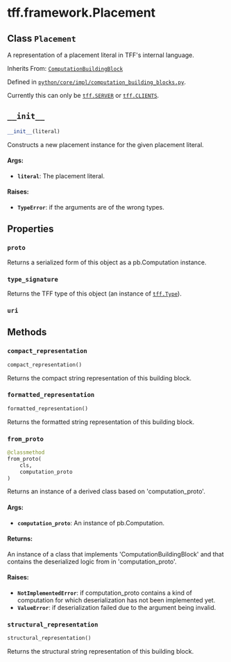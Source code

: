 <div itemscope itemtype="http://developers.google.com/ReferenceObject">
<meta itemprop="name" content="tff.framework.Placement" />
<meta itemprop="path" content="Stable" />
<meta itemprop="property" content="proto"/>
<meta itemprop="property" content="type_signature"/>
<meta itemprop="property" content="uri"/>
<meta itemprop="property" content="__init__"/>
<meta itemprop="property" content="compact_representation"/>
<meta itemprop="property" content="formatted_representation"/>
<meta itemprop="property" content="from_proto"/>
<meta itemprop="property" content="structural_representation"/>
</div>

# tff.framework.Placement

## Class `Placement`

A representation of a placement literal in TFF's internal language.

Inherits From:
[`ComputationBuildingBlock`](../../tff/framework/ComputationBuildingBlock.md)

Defined in
[`python/core/impl/computation_building_blocks.py`](http://github.com/tensorflow/federated/tree/master/tensorflow_federated/python/core/impl/computation_building_blocks.py).

<!-- Placeholder for "Used in" -->

Currently this can only be
<a href="../../tff.md#SERVER"><code>tff.SERVER</code></a> or
<a href="../../tff.md#CLIENTS"><code>tff.CLIENTS</code></a>.

<h2 id="__init__"><code>__init__</code></h2>

```python
__init__(literal)
```

Constructs a new placement instance for the given placement literal.

#### Args:

*   <b>`literal`</b>: The placement literal.

#### Raises:

*   <b>`TypeError`</b>: if the arguments are of the wrong types.

## Properties

<h3 id="proto"><code>proto</code></h3>

Returns a serialized form of this object as a pb.Computation instance.

<h3 id="type_signature"><code>type_signature</code></h3>

Returns the TFF type of this object (an instance of
<a href="../../tff/Type.md"><code>tff.Type</code></a>).

<h3 id="uri"><code>uri</code></h3>

## Methods

<h3 id="compact_representation"><code>compact_representation</code></h3>

```python
compact_representation()
```

Returns the compact string representation of this building block.

<h3 id="formatted_representation"><code>formatted_representation</code></h3>

```python
formatted_representation()
```

Returns the formatted string representation of this building block.

<h3 id="from_proto"><code>from_proto</code></h3>

```python
@classmethod
from_proto(
    cls,
    computation_proto
)
```

Returns an instance of a derived class based on 'computation_proto'.

#### Args:

*   <b>`computation_proto`</b>: An instance of pb.Computation.

#### Returns:

An instance of a class that implements 'ComputationBuildingBlock' and that
contains the deserialized logic from in 'computation_proto'.

#### Raises:

*   <b>`NotImplementedError`</b>: if computation_proto contains a kind of
    computation for which deserialization has not been implemented yet.
*   <b>`ValueError`</b>: if deserialization failed due to the argument being
    invalid.

<h3 id="structural_representation"><code>structural_representation</code></h3>

```python
structural_representation()
```

Returns the structural string representation of this building block.
